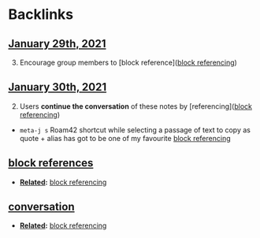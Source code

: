 
# Backlinks
## [January 29th, 2021](<January 29th, 2021.md>)
3. Encourage group members to [block reference]([block referencing](<block referencing.md>))

## [January 30th, 2021](<January 30th, 2021.md>)
2.  Users **continue the conversation** of these notes by [referencing]([block referencing](<block referencing.md>))

- `meta-j s` Roam42 shortcut while selecting a passage of text to copy as quote + alias has got to be one of my favourite [block referencing](<block referencing.md>)

## [block references](<block references.md>)
- **[Related](<Related.md>):** [block referencing](<block referencing.md>)

## [conversation](<conversation.md>)
- **[Related](<Related.md>):** [block referencing](<block referencing.md>)

